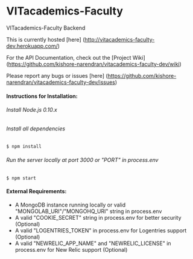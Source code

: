 VITacademics-Faculty
====================

VITacademics-Faculty Backend

This is currently hosted [here] (http://vitacademics-faculty-dev.herokuapp.com/)

For the API Documentation, check out the [Project Wiki] (https://github.com/kishore-narendran/vitacademics-faculty-dev/wiki)

Please report any bugs or issues [here] (https://github.com/kishore-narendran/vitacademics-faculty-dev/issues) 

#### Instructions for Installation:
###### Install Node.js 0.10.x 
###### Install all dependencies
    $ npm install
###### Run the server locally at port 3000 or "PORT" in process.env
    $ npm start
    
#### External Requirements:
* A MongoDB instance running locally or valid "MONGOLAB_URI"/"MONGOHQ_URI" string in process.env 
* A valid "COOKIE_SECRET" string in process.env for better security (Optional)
* A valid "LOGENTRIES_TOKEN" in process.env for Logentries support (Optional)
* A valid "NEWRELIC_APP_NAME" and "NEWRELIC_LICENSE" in process.env for New Relic support (Optional)
